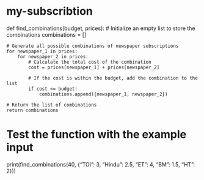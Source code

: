 # my-subscribtion
def find_combinations(budget, prices):
    # Initialize an empty list to store the combinations
    combinations = []

    # Generate all possible combinations of newspaper subscriptions
    for newspaper_1 in prices:
        for newspaper_2 in prices:
            # Calculate the total cost of the combination
            cost = prices[newspaper_1] + prices[newspaper_2]

            # If the cost is within the budget, add the combination to the list
            if cost <= budget:
                combinations.append({newspaper_1, newspaper_2})

    # Return the list of combinations
    return combinations

# Test the function with the example input
print(find_combinations(40, {“TOI”: 3, “Hindu”: 2.5, “ET”: 4, “BM”: 1.5, “HT”: 2}))
